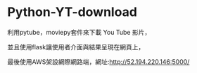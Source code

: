 # Python-YT-download
利用pytube，moviepy套件來下載 You Tube 影片，

並且使用flask讓使用者介面與結果呈現在網頁上，

最後使用AWS架設網際網路端，網址:http://52.194.220.146:5000/


